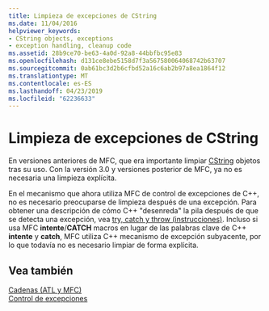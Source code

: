 ```yaml
---
title: Limpieza de excepciones de CString
ms.date: 11/04/2016
helpviewer_keywords:
- CString objects, exceptions
- exception handling, cleanup code
ms.assetid: 28b9ce70-be63-4a0d-92a8-44bbfbc95e83
ms.openlocfilehash: d131ce8ebe5158d7f3a567580064068742b63707
ms.sourcegitcommit: 0ab61bc3d2b6cfbd52a16c6ab2b97a8ea1864f12
ms.translationtype: MT
ms.contentlocale: es-ES
ms.lasthandoff: 04/23/2019
ms.locfileid: "62236633"
---
```

# <a name="cstring-exception-cleanup"></a>Limpieza de excepciones de CString

En versiones anteriores de MFC, que era importante limpiar [CString](../atl-mfc-shared/reference/cstringt-class.md) objetos tras su uso. Con la versión 3.0 y versiones posterior de MFC, ya no es necesaria una limpieza explícita.

En el mecanismo que ahora utiliza MFC de control de excepciones de C++, no es necesario preocuparse de limpieza después de una excepción. Para obtener una descripción de cómo C++ "desenreda" la pila después de que se detecta una excepción, vea [try, catch y throw (instrucciones)](../cpp/try-throw-and-catch-statements-cpp.md). Incluso si usa MFC **intente**/**CATCH** macros en lugar de las palabras clave de C++ **intente** y **catch**, MFC utiliza C++ mecanismo de excepción subyacente, por lo que todavía no es necesario limpiar de forma explícita.

## <a name="see-also"></a>Vea también

[Cadenas (ATL y MFC)](../atl-mfc-shared/strings-atl-mfc.md)<br/>
[Control de excepciones](../mfc/exception-handling-in-mfc.md)
